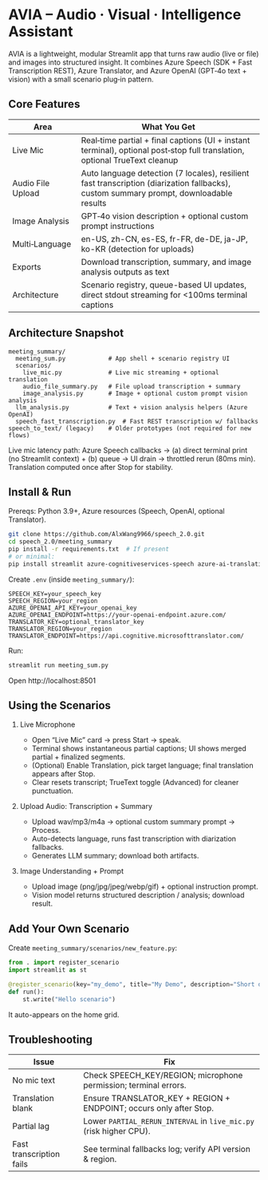 # AVIA – Audio · Visual · Intelligence Assistant

AVIA is a lightweight, modular Streamlit app that turns raw audio (live or file) and images into structured insight. It combines Azure Speech (SDK + Fast Transcription REST), Azure Translator, and Azure OpenAI (GPT‑4o text + vision) with a small scenario plug‑in pattern.

## Core Features

| Area | What You Get |
|------|--------------|
| Live Mic | Real‑time partial + final captions (UI + instant terminal), optional post‑stop full translation, optional TrueText cleanup |
| Audio File Upload | Auto language detection (7 locales), resilient fast transcription (diarization fallbacks), custom summary prompt, downloadable results |
| Image Analysis | GPT‑4o vision description + optional custom prompt instructions |
| Multi‑Language | en-US, zh-CN, es-ES, fr-FR, de-DE, ja-JP, ko-KR (detection for uploads) |
| Exports | Download transcription, summary, and image analysis outputs as text |
| Architecture | Scenario registry, queue-based UI updates, direct stdout streaming for <100ms terminal captions |

## Architecture Snapshot
```
meeting_summary/
  meeting_sum.py            # App shell + scenario registry UI
  scenarios/
    live_mic.py             # Live mic streaming + optional translation
    audio_file_summary.py   # File upload transcription + summary
    image_analysis.py       # Image + optional custom prompt vision analysis
  llm_analysis.py           # Text + vision analysis helpers (Azure OpenAI)
  speech_fast_transcription.py  # Fast REST transcription w/ fallbacks
speech_to_text/ (legacy)    # Older prototypes (not required for new flows)
```

Live mic latency path: Azure Speech callbacks → (a) direct terminal print (no Streamlit context) + (b) queue → UI drain → throttled rerun (80ms min). Translation computed once after Stop for stability.

## Install & Run

Prereqs: Python 3.9+, Azure resources (Speech, OpenAI, optional Translator).

```bash
git clone https://github.com/AlxWang9966/speech_2.0.git
cd speech_2.0/meeting_summary
pip install -r requirements.txt  # If present
# or minimal:
pip install streamlit azure-cognitiveservices-speech azure-ai-translation openai requests python-dotenv
```

Create `.env` (inside `meeting_summary/`):
```env
SPEECH_KEY=your_speech_key
SPEECH_REGION=your_region
AZURE_OPENAI_API_KEY=your_openai_key
AZURE_OPENAI_ENDPOINT=https://your-openai-endpoint.azure.com/
TRANSLATOR_KEY=optional_translator_key
TRANSLATOR_REGION=your_region
TRANSLATOR_ENDPOINT=https://api.cognitive.microsofttranslator.com/
```

Run:
```bash
streamlit run meeting_sum.py
```
Open http://localhost:8501

## Using the Scenarios

1. Live Microphone
   - Open “Live Mic” card → press Start → speak.
   - Terminal shows instantaneous partial captions; UI shows merged partial + finalized segments.
   - (Optional) Enable Translation, pick target language; final translation appears after Stop.
   - Clear resets transcript; TrueText toggle (Advanced) for cleaner punctuation.

2. Upload Audio: Transcription + Summary
   - Upload wav/mp3/m4a → optional custom summary prompt → Process.
   - Auto-detects language, runs fast transcription with diarization fallbacks.
   - Generates LLM summary; download both artifacts.

3. Image Understanding + Prompt
   - Upload image (png/jpg/jpeg/webp/gif) + optional instruction prompt.
   - Vision model returns structured description / analysis; download result.

## Add Your Own Scenario
Create `meeting_summary/scenarios/new_feature.py`:
```python
from . import register_scenario
import streamlit as st

@register_scenario(key="my_demo", title="My Demo", description="Short desc.", keywords="Tag")
def run():
    st.write("Hello scenario")
```
It auto-appears on the home grid.

## Troubleshooting
| Issue | Fix |
|-------|-----|
| No mic text | Check SPEECH_KEY/REGION; microphone permission; terminal errors. |
| Translation blank | Ensure TRANSLATOR_KEY + REGION + ENDPOINT; occurs only after Stop. |
| Partial lag | Lower `PARTIAL_RERUN_INTERVAL` in `live_mic.py` (risk higher CPU). |
| Fast transcription fails | See terminal fallbacks log; verify API version & region. |

